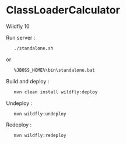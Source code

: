 # ClassLoaderCalculator

Wildfly 10

Run server :

```bash
   ./standalone.sh
```
or

```bash
   %JBOSS_HOME%\bin\standalone.bat
```

Build and deploy :
```bash
   mvn clean install wildfly:deploy
```

Undeploy :
```bash
   mvn wildfly:undeploy
```

Redeploy :
```bash
   mvn wildfly:redeploy
```

